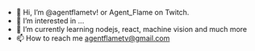- 👋 Hi, I’m @agentflametv! or Agent_Flame on Twitch.
- 👀 I’m interested in ...
- 🌱 I’m currently learning nodejs, react, machine vision and much more
- 📫 How to reach me agentflametv@gmail.com

<!---
agentflametv/agentflametv is a ✨ special ✨ repository because its `README.md` (this file) appears on your GitHub profile.
You can click the Preview link to take a look at your changes.
--->
